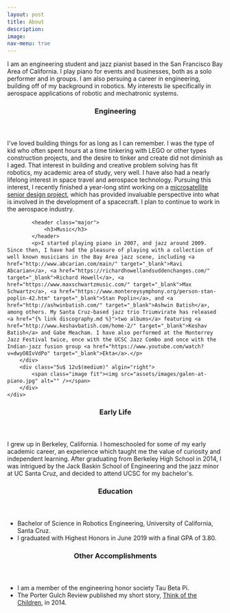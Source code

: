 ```yaml
---
layout: post
title: About
description:
image:
nav-menu: true
---
```


<p>I am an engineering student and jazz pianist based in the San Francisco Bay Area of California. I play piano for events and businesses, both as a solo performer and in groups. I am also persuing a career in engineering, building off of my background in robotics. My interests lie specifically in aerospace applications of robotic and mechatronic systems.</p>

<section id="interests">
	<div class="row">
		<div class="7u 12u$(medium)">
			<header class="major">
				<h3>Engineering</h3>
			</header>
			<p>I've loved building things for as long as I can remember. I was the type of kid who often spent hours at a time tinkering with LEGO or other types construction projects, and the desire to tinker and create did not diminish as I aged. That interest in building and creative problem solving has fit robotics, my academic area of study, very well. I have also had a nearly lifelong interest in space travel and aerospace technology. Pursuing this interest, I recently finished a year-long stint working on a <a href="{% link slugsat.md %}">microsatellite senior design project</a>, which has provided invaluable perspective into what is involved in the development of a spacecraft. I plan to continue to work in the aerospace industry.</p>
			
			<header class="major">
				<h3>Music</h3>
			</header>
			<p>I started playing piano in 2007, and jazz around 2009. Since then, I have had the pleasure of playing with a collection of well known musicians in the Bay Area jazz scene, including <a href="http://www.abcarian.com/main/" target="_blank">Ravi Abcarian</a>, <a href="https://richardhowellandsuddenchanges.com/" target="_blank">Richard Howell</a>, <a href="https://www.maxschwartzmusic.com/" target="_blank">Max Schwartz</a>, <a href="https://www.montereysymphony.org/person-stan-poplin-42.htm" target="_blank">Stan Poplin</a>, and <a href="http://ashwinbatish.com/" target="_blank">Ashwin Batish</a>, among others. My Santa Cruz-based jazz trio Triumvirate has released <a href="{% link discography.md %}">two albums</a> featuring <a href="http://www.keshavbatish.com/home-2/" target="_blank">Keshav Batish</a> and Gabe Meacham. I have also performed at the Monterrey Jazz Festival twice, once with the UCSC Jazz Combo and once with the Indian-jazz fusion group <a href="https://www.youtube.com/watch?v=dwyO8IvVdPo" target="_blank">Ekta</a>.</p>
		</div>
		<div class="5u$ 12u$(medium)" algin="right">
			<span class="image fit"><img src="assets/images/galen-at-piano.jpg" alt="" /></span>
		</div>
	</div>
</section>

<section id="bio">
	<div class="row">
		<div class="4u 12u$(medium)">
			<header class="major">
				<h3>Early Life</h3>
			</header>
			<p>I grew up in Berkeley, California. I homeschooled for some of my early academic career, an experience which taught me the value of curiosity and independent learning. After graduating from Berkeley High School in 2014, I was intrigued by the Jack Baskin School of Engineering and the jazz minor at UC Santa Cruz, and decided to attend UCSC for my bachelor's.</p>
		</div>
		<div class="4u 12u$(medium)">
			<header class="major">
				<h3>Education</h3>
			</header>
			<ul class="alt">
				<li>Bachelor of Science in Robotics Engineering, University of California, Santa Cruz.</li>
				<li>I graduated with Highest Honors in June 2019 with a final GPA of 3.80.</li>
			</ul>
		</div>
		<div class="4u$ 12u$(medium)">
			<header class="major">
				<h3>Other Accomplishments</h3>
			</header>
			<ul class="alt">
				<li>I am a member of the engineering honor society Tau Beta Pi.</li>
				<li>The Porter Gulch Review published my short story, <a href="https://www.cabrillo.edu/publications/portergulch/ONLINE_PGR_2015.pdf#page=39" target="_blank">Think of the Children</a>, in 2014.</li>
			</ul>
		</div>
	</div>
</section>